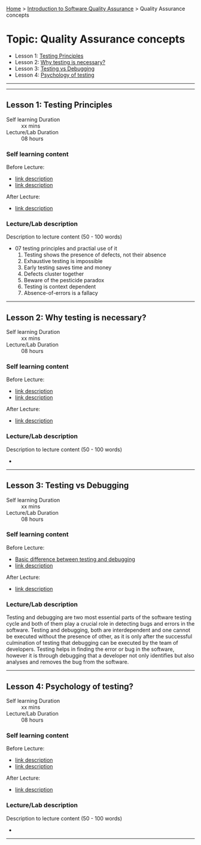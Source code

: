 [Home](../README.md) > [Introduction to Software Quality Assurance](./README.md) > Quality Assurance concepts

# Topic: Quality Assurance concepts

* Lesson 1: [Testing Principles](#lesson-1)
* Lesson 2: [Why testing is necessary?](#lesson-1)
* Lesson 3: [Testing vs Debugging](#lesson-1)
* Lesson 4: [Psychology of testing](#assignment-1)

---
---

## Lesson 1: Testing Principles

<dl>
<dt>Self learning Duration</dt>
<dd>xx mins</dd>
<dt>Lecture/Lab Duration</dt>
<dd>08 hours</dd>
</dl>

### Self learning content

Before Lecture:

* [link description](./#)
* [link description](./#)

After Lecture:

* [link description](./#)

### Lecture/Lab description

Description to lecture content (50 - 100 words)

* 07 testing principles and practial use of it
    1. Testing shows the presence of defects, not their absence
    2. Exhaustive testing is impossible 
    3. Early testing saves time and money
    4. Defects cluster together
    5. Beware of the pesticide paradox
    6. Testing is context dependent
    7. Absence-of-errors is a fallacy

---
## Lesson 2: Why testing is necessary?

<dl>
<dt>Self learning Duration</dt>
<dd>xx mins</dd>
<dt>Lecture/Lab Duration</dt>
<dd>08 hours</dd>
</dl>

### Self learning content

Before Lecture:

* [link description](./#)
* [link description](./#)

After Lecture:

* [link description](./#)

### Lecture/Lab description

Description to lecture content (50 - 100 words)

*
---

## Lesson 3: Testing vs Debugging

<dl>
<dt>Self learning Duration</dt>
<dd>xx mins</dd>
<dt>Lecture/Lab Duration</dt>
<dd>08 hours</dd>
</dl>

### Self learning content

Before Lecture:

* [Basic difference between testing and debugging](https://www.tutorialspoint.com/difference-between-testing-and-debugging)
* [link description](./#)

After Lecture:

* [link description](./#)

### Lecture/Lab description

Testing and debugging are two most essential parts of the software testing cycle and both of them play a crucial role in detecting bugs and errors in the software. Testing and debugging, both are interdependent and one cannot be executed without the presence of other, as it is only after the successful culmination of testing that debugging can be executed by the team of developers. Testing helps in finding the error or bug in the software, however it is through debugging that a developer not only identifies but also analyses and removes the bug from the software.



---

## Lesson 4: Psychology of testing?

<dl>
<dt>Self learning Duration</dt>
<dd>xx mins</dd>
<dt>Lecture/Lab Duration</dt>
<dd>08 hours</dd>
</dl>

### Self learning content

Before Lecture:

* [link description](./#)
* [link description](./#)

After Lecture:

* [link description](./#)

### Lecture/Lab description

Description to lecture content (50 - 100 words)

*
---
